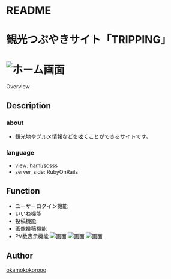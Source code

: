 # README
# 観光つぶやきサイト「TRIPPING」
![ホーム画面](https://user-images.githubusercontent.com/53133463/66711452-07fff300-edc7-11e9-8bd5-cd87b6d3d4d3.png)
====

Overview

## Description

### about
* 観光地やグルメ情報などを呟くことができるサイトです。

### language
* view: haml/scsss
* server_side: RubyOnRails

## Function
* ユーザーログイン機能
* いいね機能
* 投稿機能
* 画像投稿機能
* PV数表示機能
![画面](https://user-images.githubusercontent.com/53133463/66711495-05ea6400-edc8-11e9-8283-3e4b85945969.png)
![画面](https://user-images.githubusercontent.com/53133463/66711580-7d6cc300-edc9-11e9-9786-bab3f64a525a.png)
![画面](https://user-images.githubusercontent.com/53133463/66711612-0e439e80-edca-11e9-9f08-531cc926481e.png)


## Author

[okamokokorooo](https://github.com/okamokokorooo)


